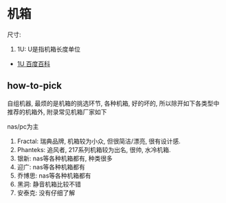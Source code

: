 # 机箱

尺寸: 
1. 1U: U是指机箱长度单位
  - [1U 百度百科](https://baike.baidu.com/item/1U)

## how-to-pick

自组机器, 最烦的是机箱的挑选环节, 各种机箱, 好的坏的, 所以除开如下各类型中推荐的机箱外, 附录常见机箱厂家如下

nas/pc为主
1. Fractal: 瑞典品牌, 机箱较为小众, 但很简洁/漂亮, 很有设计感.
2. Phanteks: 追风者, 217系列机箱较为出名, 很帅, 水冷机箱.
3. 银新: nas等各种机箱都有, 种类很多
4. 迎广: nas等各种机箱都有
5. 乔博思: nas等各种机箱都有
6. 黑洞: 静音机箱比较不错
7. 安泰克: 没有仔细了解
